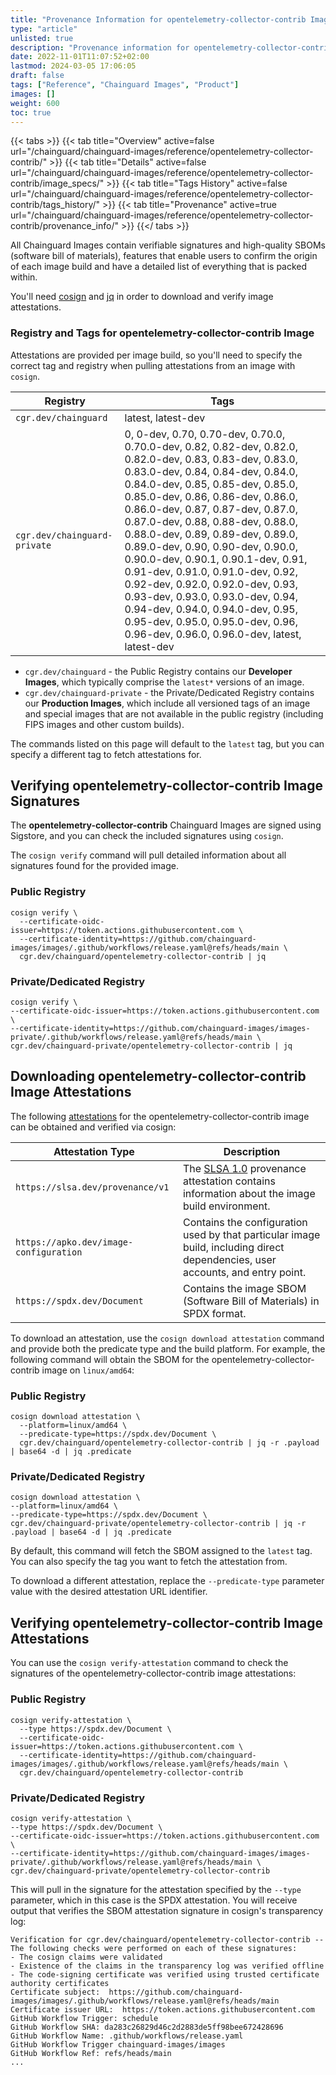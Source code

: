 ```yaml
---
title: "Provenance Information for opentelemetry-collector-contrib Images"
type: "article"
unlisted: true
description: "Provenance information for opentelemetry-collector-contrib Chainguard Image"
date: 2022-11-01T11:07:52+02:00
lastmod: 2024-03-05 17:06:05
draft: false
tags: ["Reference", "Chainguard Images", "Product"]
images: []
weight: 600
toc: true
---
```


{{< tabs >}}
{{< tab title="Overview" active=false url="/chainguard/chainguard-images/reference/opentelemetry-collector-contrib/" >}}
{{< tab title="Details" active=false url="/chainguard/chainguard-images/reference/opentelemetry-collector-contrib/image_specs/" >}}
{{< tab title="Tags History" active=false url="/chainguard/chainguard-images/reference/opentelemetry-collector-contrib/tags_history/" >}}
{{< tab title="Provenance" active=true url="/chainguard/chainguard-images/reference/opentelemetry-collector-contrib/provenance_info/" >}}
{{</ tabs >}}

All Chainguard Images contain verifiable signatures and high-quality SBOMs (software bill of materials), features that enable users to confirm the origin of each image build and have a detailed list of everything that is packed within.

You'll need [cosign](https://docs.sigstore.dev/cosign/overview/) and [jq](https://stedolan.github.io/jq/) in order to download and verify image attestations.

### Registry and Tags for opentelemetry-collector-contrib Image
Attestations are provided per image build, so you'll need to specify the correct tag and registry when pulling attestations from an image with `cosign`.

| Registry                     | Tags                                                                                                                                                                                                                                                                                                                                                                                                                                                                                                                                                                                                                                             |
|------------------------------|--------------------------------------------------------------------------------------------------------------------------------------------------------------------------------------------------------------------------------------------------------------------------------------------------------------------------------------------------------------------------------------------------------------------------------------------------------------------------------------------------------------------------------------------------------------------------------------------------------------------------------------------------|
| `cgr.dev/chainguard`         | latest, latest-dev                                                                                                                                                                                                                                                                                                                                                                                                                                                                                                                                                                                                                               |
| `cgr.dev/chainguard-private` | 0, 0-dev, 0.70, 0.70-dev, 0.70.0, 0.70.0-dev, 0.82, 0.82-dev, 0.82.0, 0.82.0-dev, 0.83, 0.83-dev, 0.83.0, 0.83.0-dev, 0.84, 0.84-dev, 0.84.0, 0.84.0-dev, 0.85, 0.85-dev, 0.85.0, 0.85.0-dev, 0.86, 0.86-dev, 0.86.0, 0.86.0-dev, 0.87, 0.87-dev, 0.87.0, 0.87.0-dev, 0.88, 0.88-dev, 0.88.0, 0.88.0-dev, 0.89, 0.89-dev, 0.89.0, 0.89.0-dev, 0.90, 0.90-dev, 0.90.0, 0.90.0-dev, 0.90.1, 0.90.1-dev, 0.91, 0.91-dev, 0.91.0, 0.91.0-dev, 0.92, 0.92-dev, 0.92.0, 0.92.0-dev, 0.93, 0.93-dev, 0.93.0, 0.93.0-dev, 0.94, 0.94-dev, 0.94.0, 0.94.0-dev, 0.95, 0.95-dev, 0.95.0, 0.95.0-dev, 0.96, 0.96-dev, 0.96.0, 0.96.0-dev, latest, latest-dev |


- `cgr.dev/chainguard` - the Public Registry contains our **Developer Images**, which typically comprise the `latest*` versions of an image.
- `cgr.dev/chainguard-private` - the Private/Dedicated Registry contains our **Production Images**, which include all versioned tags of an image and special images that are not available in the public registry (including FIPS images and other custom builds).

The commands listed on this page will default to the `latest` tag, but you can specify a different tag to fetch attestations for.

## Verifying opentelemetry-collector-contrib Image Signatures
The **opentelemetry-collector-contrib** Chainguard Images are signed using Sigstore, and you can check the included signatures using `cosign`.

The `cosign verify` command will pull detailed information about all signatures found for the provided image.

### Public Registry

```shell
cosign verify \
  --certificate-oidc-issuer=https://token.actions.githubusercontent.com \
  --certificate-identity=https://github.com/chainguard-images/images/.github/workflows/release.yaml@refs/heads/main \
  cgr.dev/chainguard/opentelemetry-collector-contrib | jq
```

### Private/Dedicated Registry

```shell
cosign verify \
--certificate-oidc-issuer=https://token.actions.githubusercontent.com \
--certificate-identity=https://github.com/chainguard-images/images-private/.github/workflows/release.yaml@refs/heads/main \
cgr.dev/chainguard-private/opentelemetry-collector-contrib | jq
```

## Downloading opentelemetry-collector-contrib Image Attestations

The following [attestations](https://slsa.dev/attestation-model) for the opentelemetry-collector-contrib image can be obtained and verified via cosign:

| Attestation Type | Description |
|----------------|-------------|
| `https://slsa.dev/provenance/v1` | The [SLSA 1.0](https://slsa.dev/spec/v1.0/provenance) provenance attestation contains information about the image build environment. |
| `https://apko.dev/image-configuration` | Contains the configuration used by that particular image build, including direct dependencies, user accounts, and entry point. |
| `https://spdx.dev/Document` | Contains the image SBOM (Software Bill of Materials) in SPDX format. |


To download an attestation, use the `cosign download attestation` command and provide both the predicate type and the build platform. For example, the following command will obtain the SBOM for the opentelemetry-collector-contrib image on `linux/amd64`:

### Public Registry

```shell
cosign download attestation \
  --platform=linux/amd64 \
  --predicate-type=https://spdx.dev/Document \
  cgr.dev/chainguard/opentelemetry-collector-contrib | jq -r .payload | base64 -d | jq .predicate
```

### Private/Dedicated Registry

```shell
cosign download attestation \
--platform=linux/amd64 \
--predicate-type=https://spdx.dev/Document \
cgr.dev/chainguard-private/opentelemetry-collector-contrib | jq -r .payload | base64 -d | jq .predicate
```

By default, this command will fetch the SBOM assigned to the `latest` tag. You can also specify the tag you want to fetch the attestation from.

To download a different attestation, replace the `--predicate-type` parameter value with the desired attestation URL identifier.

## Verifying opentelemetry-collector-contrib Image Attestations
You can use the `cosign verify-attestation` command to check the signatures of the opentelemetry-collector-contrib image attestations:

### Public Registry

```shell
cosign verify-attestation \
  --type https://spdx.dev/Document \
  --certificate-oidc-issuer=https://token.actions.githubusercontent.com \
  --certificate-identity=https://github.com/chainguard-images/images/.github/workflows/release.yaml@refs/heads/main \
  cgr.dev/chainguard/opentelemetry-collector-contrib
```

### Private/Dedicated Registry

```shell
cosign verify-attestation \
--type https://spdx.dev/Document \
--certificate-oidc-issuer=https://token.actions.githubusercontent.com \
--certificate-identity=https://github.com/chainguard-images/images-private/.github/workflows/release.yaml@refs/heads/main \
cgr.dev/chainguard-private/opentelemetry-collector-contrib
```

This will pull in the signature for the attestation specified by the `--type` parameter, which in this case is the SPDX attestation. You will receive output that verifies the SBOM attestation signature in cosign's transparency log:

```
Verification for cgr.dev/chainguard/opentelemetry-collector-contrib --
The following checks were performed on each of these signatures:
- The cosign claims were validated
- Existence of the claims in the transparency log was verified offline
- The code-signing certificate was verified using trusted certificate authority certificates
Certificate subject:  https://github.com/chainguard-images/images/.github/workflows/release.yaml@refs/heads/main
Certificate issuer URL:  https://token.actions.githubusercontent.com
GitHub Workflow Trigger: schedule
GitHub Workflow SHA: da283c26829d46c2d2883de5ff98bee672428696
GitHub Workflow Name: .github/workflows/release.yaml
GitHub Workflow Trigger chainguard-images/images
GitHub Workflow Ref: refs/heads/main
...
```
